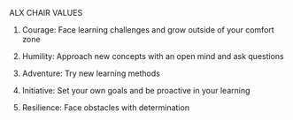 ALX CHAIR VALUES

1. Courage: Face learning challenges and grow outside of your comfort zone

2. Humility: Approach new concepts with an open mind and ask questions

3. Adventure: Try new learning methods

4. Initiative: Set your own goals and be proactive in your learning

5. Resilience: Face obstacles with determination